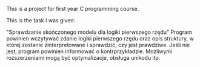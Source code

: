 This is a project for first year C programming course.

This is the task I was given:

"Sprawdzanie skończonego modelu dla logiki pierwszego rzędu"
Program   powinien   wczytywać   zdanie   logiki   pierwszego   rzędu   oraz   opis   struktury,
w której zostanie zinterpretowane i sprawdzić, czy jest prawdziwe. Jeśli nie jest, program
powinien   informować   o   kontrprzykładzie.   Możliwymi   rozszerzeniami   mogą   być
optymalizacje, obsługa unikodu itp. 
